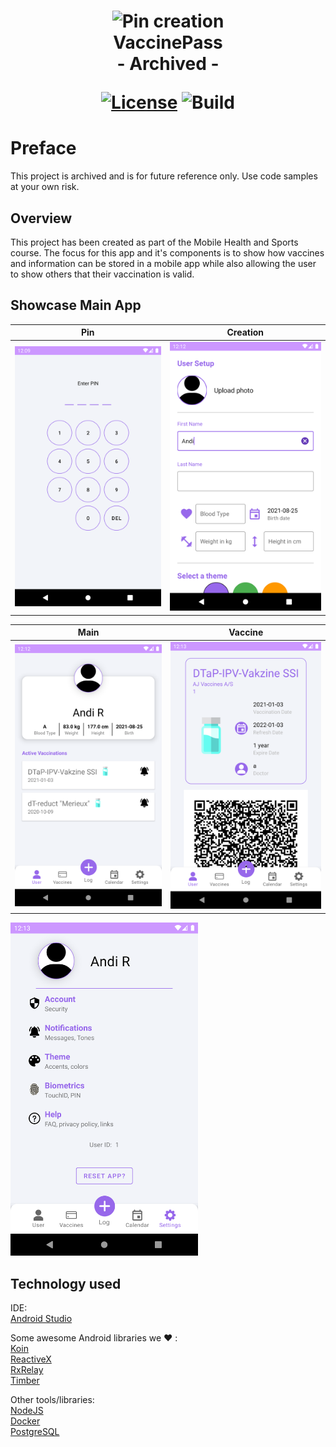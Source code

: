<h1 align="center">
  <img src="./src/android_app/app/src/main/res/drawable-hdpi/ic_heart.png" width="30" alt="Pin creation"/>
  <br>
  VaccinePass
  <br>
  - Archived -

  [![License](https://img.shields.io/badge/license-MIT-blue.svg)](https://opensource.org/licenses/MIT)
  ![Build](https://github.com/AndreasRoither/MobileHealthSports/workflows/Build/badge.svg)
</h1>

# Preface

This project is archived and is for future reference only. Use code samples at your own risk.

## Overview

This project has been created as part of the Mobile Health and Sports course. The focus for this app and it's components is to show how vaccines and information can be stored in a mobile app while also allowing the user to show others that their vaccination is valid.

## Showcase Main App

Pin          |  Creation
:-------------------------:|:-------------------------:
<img src="./img/pin.png" width="300" alt="Pin creation"/>  |  <img src="./img/creation.png" width="300" alt="User creation"/>

Main          |  Vaccine
:-------------------------:|:-------------------------:
<img src="./img/main.png" width="300" alt="Main view"/>  |  <img src="./img/vaccine.png" width="300" alt="Vaccine view"/>

<p align="left">
  <img src="./img/settings.png" width="300" alt="Settings view"/>
</p>

## Technology used

IDE:  
[Android Studio](https://developer.android.com/studio)  

Some awesome Android libraries we :heart: :  
[Koin](https://insert-koin.io/)  
[ReactiveX](http://reactivex.io/)  
[RxRelay](https://github.com/JakeWharton/RxRelay)  
[Timber](https://github.com/JakeWharton/timber)

Other tools/libraries:  
[NodeJS](https://nodejs.org/en/)  
[Docker](https://www.docker.com/)  
[PostgreSQL](https://www.postgresql.org/)
